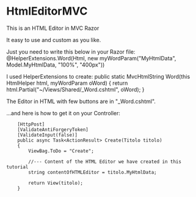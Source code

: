 # HtmlEditorMVC
This is an HTML Editor in MVC Razor

It easy to use and custom as you like.

Just you need to write this below in your Razor file:
        @HelperExtensions.Word(Html, new myWordParam("MyHtmlData", Model.MyHtmlData, "100%", "400px"))

I used HelperExtensions to create:
        public static MvcHtmlString Word(this HtmlHelper html, myWordParam oWord)
        {
            return html.Partial("~/Views/Shared/_Word.cshtml", oWord);
        }
        
The Editor in HTML with few buttons are in "_Word.cshtml".

...and here is how to get it on your Controller:

        [HttpPost]
        [ValidateAntiForgeryToken]
        [ValidateInput(false)]
        public async Task<ActionResult> Create(Titolo titolo)
        {
            ViewBag.ToDo = "Create";

            //--- Content of the HTML Editor we have created in this tutorial
            string contentOfHTMLEditor = titolo.MyHtmlData;

            return View(titolo);
        }
        
